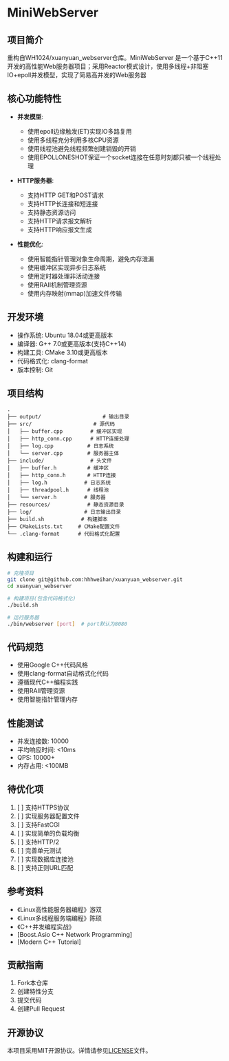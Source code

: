 # MiniWebServer

## 项目简介
重构自WH1024/xuanyuan_webserver仓库。MiniWebServer 是一个基于C++11开发的高性能Web服务器项目；采用Reactor模式设计，使用多线程+非阻塞IO+epoll并发模型，实现了简易高并发的Web服务器

## 核心功能特性
- **并发模型**: 
  - 使用epoll边缘触发(ET)实现IO多路复用
  - 使用多线程充分利用多核CPU资源
  - 使用线程池避免线程频繁创建销毁的开销
  - 使用EPOLLONESHOT保证一个socket连接在任意时刻都只被一个线程处理

- **HTTP服务器**:
  - 支持HTTP GET和POST请求
  - 支持HTTP长连接和短连接
  - 支持静态资源访问
  - 支持HTTP请求报文解析
  - 支持HTTP响应报文生成

- **性能优化**:
  - 使用智能指针管理对象生命周期，避免内存泄漏
  - 使用缓冲区实现异步日志系统
  - 使用定时器处理非活动连接
  - 使用RAII机制管理资源
  - 使用内存映射(mmap)加速文件传输

## 开发环境
- 操作系统: Ubuntu 18.04或更高版本
- 编译器: G++ 7.0或更高版本(支持C++14)
- 构建工具: CMake 3.10或更高版本
- 代码格式化: clang-format
- 版本控制: Git

## 项目结构
```
.
├── output/                    # 输出目录
├── src/                    # 源代码
│   ├── buffer.cpp         # 缓冲区实现
│   ├── http_conn.cpp      # HTTP连接处理
│   ├── log.cpp           # 日志系统
│   └── server.cpp        # 服务器主体
├── include/               # 头文件
│   ├── buffer.h          # 缓冲区
│   ├── http_conn.h       # HTTP连接
│   ├── log.h            # 日志系统
│   ├── threadpool.h      # 线程池
│   └── server.h         # 服务器
├── resources/            # 静态资源目录
├── log/                 # 日志输出目录
├── build.sh            # 构建脚本
├── CMakeLists.txt     # CMake配置文件
└── .clang-format      # 代码格式化配置
```

## 构建和运行
```bash
# 克隆项目
git clone git@github.com:hhhweihan/xuanyuan_webserver.git
cd xuanyuan_webserver

# 构建项目(包含代码格式化)
./build.sh

# 运行服务器
./bin/webserver [port]  # port默认为8080
```

## 代码规范
- 使用Google C++代码风格
- 使用clang-format自动格式化代码
- 遵循现代C++编程实践
- 使用RAII管理资源
- 使用智能指针管理内存

## 性能测试
- 并发连接数: 10000
- 平均响应时间: <10ms
- QPS: 10000+
- 内存占用: <100MB

## 待优化项
1. [ ] 支持HTTPS协议
2. [ ] 实现服务器配置文件
3. [ ] 支持FastCGI
4. [ ] 实现简单的负载均衡
5. [ ] 支持HTTP/2
6. [ ] 完善单元测试
7. [ ] 实现数据库连接池
8. [ ] 支持正则URL匹配

## 参考资料
- 《Linux高性能服务器编程》游双
- 《Linux多线程服务端编程》陈硕
- 《C++并发编程实战》
- [Boost.Asio C++ Network Programming]
- [Modern C++ Tutorial]

## 贡献指南
1. Fork本仓库
2. 创建特性分支
3. 提交代码
4. 创建Pull Request

## 开源协议
本项目采用MIT开源协议。详情请参见[LICENSE](LICENSE)文件。
